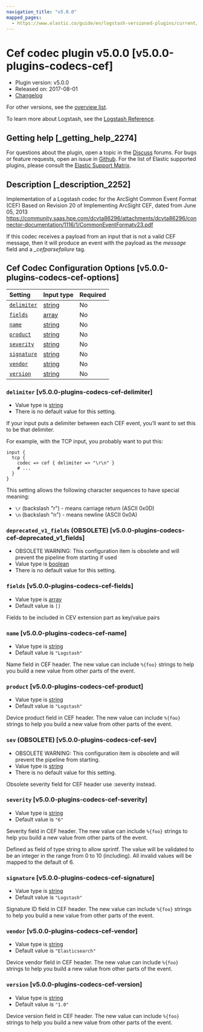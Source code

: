 ```yaml
---
navigation_title: "v5.0.0"
mapped_pages:
  - https://www.elastic.co/guide/en/logstash-versioned-plugins/current/v5.0.0-plugins-codecs-cef.html
---
```


# Cef codec plugin v5.0.0 [v5.0.0-plugins-codecs-cef]

* Plugin version: v5.0.0
* Released on: 2017-08-01
* [Changelog](https://github.com/logstash-plugins/logstash-codec-cef/blob/v5.0.0/CHANGELOG.md)

For other versions, see the [overview list](codec-cef-index.md).

To learn more about Logstash, see the [Logstash Reference](https://www.elastic.co/guide/en/logstash/current/index.html).

## Getting help [_getting_help_2274]

For questions about the plugin, open a topic in the [Discuss](http://discuss.elastic.co) forums. For bugs or feature requests, open an issue in [Github](https://github.com/logstash-plugins/logstash-codec-cef). For the list of Elastic supported plugins, please consult the [Elastic Support Matrix](https://www.elastic.co/support/matrix#matrix_logstash_plugins).

## Description [_description_2252]

Implementation of a Logstash codec for the ArcSight Common Event Format (CEF) Based on Revision 20 of Implementing ArcSight CEF, dated from June 05, 2013 <https://community.saas.hpe.com/dcvta86296/attachments/dcvta86296/connector-documentation/1116/1/CommonEventFormatv23.pdf>

If this codec receives a payload from an input that is not a valid CEF message, then it will produce an event with the payload as the *message* field and a *\_cefparsefailure* tag.

## Cef Codec Configuration Options [v5.0.0-plugins-codecs-cef-options]

| Setting | Input type | Required |
| :- | :- | :- |
| [`delimiter`](v5-0-0-plugins-codecs-cef.md#v5.0.0-plugins-codecs-cef-delimiter) | [string](/lsr/value-types.md#string) | No |
| [`fields`](v5-0-0-plugins-codecs-cef.md#v5.0.0-plugins-codecs-cef-fields) | [array](/lsr/value-types.md#array) | No |
| [`name`](v5-0-0-plugins-codecs-cef.md#v5.0.0-plugins-codecs-cef-name) | [string](/lsr/value-types.md#string) | No |
| [`product`](v5-0-0-plugins-codecs-cef.md#v5.0.0-plugins-codecs-cef-product) | [string](/lsr/value-types.md#string) | No |
| [`severity`](v5-0-0-plugins-codecs-cef.md#v5.0.0-plugins-codecs-cef-severity) | [string](/lsr/value-types.md#string) | No |
| [`signature`](v5-0-0-plugins-codecs-cef.md#v5.0.0-plugins-codecs-cef-signature) | [string](/lsr/value-types.md#string) | No |
| [`vendor`](v5-0-0-plugins-codecs-cef.md#v5.0.0-plugins-codecs-cef-vendor) | [string](/lsr/value-types.md#string) | No |
| [`version`](v5-0-0-plugins-codecs-cef.md#v5.0.0-plugins-codecs-cef-version) | [string](/lsr/value-types.md#string) | No |

### `delimiter` [v5.0.0-plugins-codecs-cef-delimiter]

* Value type is [string](/lsr/value-types.md#string)
* There is no default value for this setting.

If your input puts a delimiter between each CEF event, you’ll want to set this to be that delimiter.

For example, with the TCP input, you probably want to put this:

```
input {
  tcp {
    codec => cef { delimiter => "\r\n" }
    # ...
  }
}
```

This setting allows the following character sequences to have special meaning:

* `\r` (backslash "r") - means carriage return (ASCII 0x0D)
* `\n` (backslash "n") - means newline (ASCII 0x0A)

### `deprecated_v1_fields` (OBSOLETE) [v5.0.0-plugins-codecs-cef-deprecated_v1_fields]

* OBSOLETE WARNING: This configuration item is obsolete and will prevent the pipeline from starting if used
* Value type is [boolean](/lsr/value-types.md#boolean)
* There is no default value for this setting.

### `fields` [v5.0.0-plugins-codecs-cef-fields]

* Value type is [array](/lsr/value-types.md#array)
* Default value is `[]`

Fields to be included in CEV extension part as key/value pairs

### `name` [v5.0.0-plugins-codecs-cef-name]

* Value type is [string](/lsr/value-types.md#string)
* Default value is `"Logstash"`

Name field in CEF header. The new value can include `%{foo}` strings to help you build a new value from other parts of the event.

### `product` [v5.0.0-plugins-codecs-cef-product]

* Value type is [string](/lsr/value-types.md#string)
* Default value is `"Logstash"`

Device product field in CEF header. The new value can include `%{foo}` strings to help you build a new value from other parts of the event.

### `sev` (OBSOLETE) [v5.0.0-plugins-codecs-cef-sev]

* OBSOLETE WARNING: This configuration item is obsolete and will prevent the pipeline from starting.
* Value type is [string](/lsr/value-types.md#string)
* There is no default value for this setting.

Obsolete severity field for CEF header use :severity instead.

### `severity` [v5.0.0-plugins-codecs-cef-severity]

* Value type is [string](/lsr/value-types.md#string)
* Default value is `"6"`

Severity field in CEF header. The new value can include `%{foo}` strings to help you build a new value from other parts of the event.

Defined as field of type string to allow sprintf. The value will be validated to be an integer in the range from 0 to 10 (including). All invalid values will be mapped to the default of 6.

### `signature` [v5.0.0-plugins-codecs-cef-signature]

* Value type is [string](/lsr/value-types.md#string)
* Default value is `"Logstash"`

Signature ID field in CEF header. The new value can include `%{foo}` strings to help you build a new value from other parts of the event.

### `vendor` [v5.0.0-plugins-codecs-cef-vendor]

* Value type is [string](/lsr/value-types.md#string)
* Default value is `"Elasticsearch"`

Device vendor field in CEF header. The new value can include `%{foo}` strings to help you build a new value from other parts of the event.

### `version` [v5.0.0-plugins-codecs-cef-version]

* Value type is [string](/lsr/value-types.md#string)
* Default value is `"1.0"`

Device version field in CEF header. The new value can include `%{foo}` strings to help you build a new value from other parts of the event.
